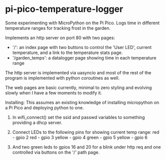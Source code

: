 # pi-pico-temperature-logger
Some experimenting with MicroPython on the Pi Pico.  Logs time in different temperature ranges for tracking frost in the garden.

Implements an http server on port 80 with two pages:
- '/': an index page with two buttons to control the 'User LED', current temperature, and a link to the temperature stats page.
- '/garden_temps': a datalogger page showing time in each temperature range
 
The http server is implemented via uasyncio and most of the rest of the program is implemented with python coroutines as well.

The web pages are basic currently, minimal to zero styling and evolving slowly when I have a few moments to modify it.

Installing:
This assumes an existing knowledge of installing micropython on a Pi Pico and deploying python to one.

1. In wifi_connect() set the ssid and passwd variables to something providing a dhcp server.
2. Connect LEDs to the following pins for showing current temp range:
	red - gpio 2
	red - gpio 3
	yellow - gpio 4
	green - gpio 5
	yellow - gpio 6

3. And two green leds to gpios 16 and 20 for a blink under http req and one controlled via buttons on the '/' path page.  

